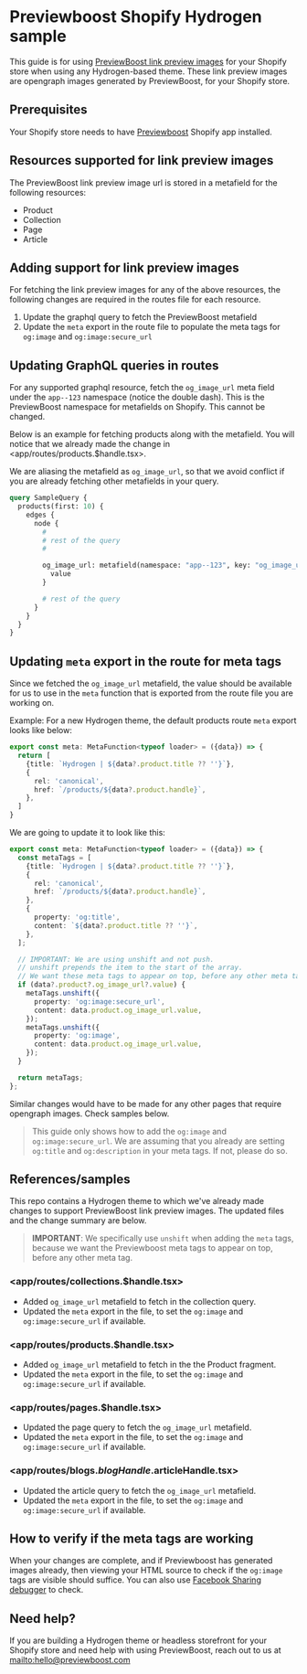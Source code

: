 # Previewboost Shopify Hydrogen sample

This guide is for using [PreviewBoost link preview images](https://previewboost.com) for your Shopify store when using any Hydrogen-based theme. These link preview images are opengraph images generated by PreviewBoost, for your Shopify store.

## Prerequisites

Your Shopify store needs to have [Previewboost](https://previewboost.com) Shopify app installed.

## Resources supported for link preview images

The PreviewBoost link preview image url is stored in a metafield for the following resources:

* Product
* Collection
* Page
* Article

## Adding support for link preview images

For fetching the link preview images for any of the above resources, the following changes are required in the routes file for each resource.

1. Update the graphql query to fetch the PreviewBoost metafield
2. Update the `meta` export in the route file to populate the meta tags for `og:image` and `og:image:secure_url`

## Updating GraphQL queries in routes

For any supported graphql resource, fetch the `og_image_url` meta field under the `app--123` namespace (notice the double dash). This is the PreviewBoost namespace for metafields on Shopify. This cannot be changed.

Below is an example for fetching products along with the metafield. You will notice that we already made the change in <app/routes/products.$handle.tsx>.

We are aliasing the metafield as `og_image_url`, so that we avoid conflict if you are already fetching other metafields in your query.

```graphql
query SampleQuery {
  products(first: 10) {
    edges {
      node {
        #
        # rest of the query
        #

        og_image_url: metafield(namespace: "app--123", key: "og_image_url") {
          value
        }

        # rest of the query
      }
    }
  }
}
```

## Updating `meta` export in the route for meta tags

Since we fetched the `og_image_url` metafield, the value should be available for us to use in the `meta` function that is exported from the route file you are working on.

Example: For a new Hydrogen theme, the default products route `meta` export looks like below:

```typescript
export const meta: MetaFunction<typeof loader> = ({data}) => {
  return [
    {title: `Hydrogen | ${data?.product.title ?? ''}`},
    {
      rel: 'canonical',
      href: `/products/${data?.product.handle}`,
    },
  ]
}
```

We are going to update it to look like this:

```typescript
export const meta: MetaFunction<typeof loader> = ({data}) => {
  const metaTags = [
    {title: `Hydrogen | ${data?.product.title ?? ''}`},
    {
      rel: 'canonical',
      href: `/products/${data?.product.handle}`,
    },
    {
      property: 'og:title',
      content: `${data?.product.title ?? ''}`,
    },
  ];

  // IMPORTANT: We are using unshift and not push.
  // unshift prepends the item to the start of the array.
  // We want these meta tags to appear on top, before any other meta tag.
  if (data?.product?.og_image_url?.value) {
    metaTags.unshift({
      property: 'og:image:secure_url',
      content: data.product.og_image_url.value,
    });
    metaTags.unshift({
      property: 'og:image',
      content: data.product.og_image_url.value,
    });
  }

  return metaTags;
};
```

Similar changes would have to be made for any other pages that require opengraph images. Check samples below.

> This guide only shows how to add the `og:image` and `og:image:secure_url`. We are assuming that you already are setting `og:title` and `og:description` in your meta tags. If not, please do so.

## References/samples

This repo contains a Hydrogen theme to which we've already made changes to support PreviewBoost link preview images. The updated files and the change summary are below.

> **IMPORTANT**: We specifically use `unshift` when adding the `meta` tags, because we want the Previewboost meta tags to appear on top, before any other meta tag.

### <app/routes/collections.$handle.tsx>

* Added `og_image_url` metafield to fetch in the collection query.
* Updated the `meta` export in the file, to set the `og:image` and `og:image:secure_url` if available.

### <app/routes/products.$handle.tsx>

* Added `og_image_url` metafield to fetch in the the Product fragment.
* Updated the `meta` export in the file, to set the `og:image` and `og:image:secure_url` if available.

### <app/routes/pages.$handle.tsx>

* Updated the page query to fetch the `og_image_url` metafield.
* Updated the `meta` export in the file, to set the `og:image` and `og:image:secure_url` if available.

###  <app/routes/blogs.$blogHandle.$articleHandle.tsx>

* Updated the article query to fetch the `og_image_url` metafield.
* Updated the `meta` export in the file, to set the `og:image` and `og:image:secure_url` if available.

## How to verify if the meta tags are working

When your changes are complete, and if Previewboost has generated images already, then viewing your HTML source to check if the `og:image` tags are visible should suffice. You can also use [Facebook Sharing debugger](https://developers.facebook.com/tools/debug/) to check.

## Need help?

If you are building a Hydrogen theme or headless storefront for your Shopify store and need help with using PreviewBoost, reach out to us at <mailto:hello@previewboost.com>
